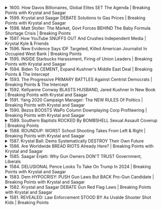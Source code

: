 <details>
<summary>1600. How Davos Billionaires, Global Elites SET The Agenda | Breaking Points with Krystal and Saagar</summary><br>

<a href="https://www.youtube.com/watch?v=vqsw3Furorw" target="_blank">
    <img src="https://img.youtube.com/vi/vqsw3Furorw/maxresdefault.jpg" 
        alt="[Youtube]" width="200">
</a>

# How Davos Billionaires, Global Elites SET The Agenda | Breaking Points with Krystal and Saagar


</details>

<details>
<summary>1599. Krystal and Saagar DEBATE Solutions to Gas Prices | Breaking Points with Krystal and Saagar</summary><br>

<a href="https://www.youtube.com/watch?v=Mr8k_FQXMqw" target="_blank">
    <img src="https://img.youtube.com/vi/Mr8k_FQXMqw/maxresdefault.jpg" 
        alt="[Youtube]" width="200">
</a>

# Krystal and Saagar DEBATE Solutions to Gas Prices | Breaking Points with Krystal and Saagar


</details>

<details>
<summary>1598. Matt Stoller: The Market, Govt Forces BEHIND The Baby Formula Shortage Crisis | Breaking Points</summary><br>

<a href="https://www.youtube.com/watch?v=E5jgkc4iDDM" target="_blank">
    <img src="https://img.youtube.com/vi/E5jgkc4iDDM/maxresdefault.jpg" 
        alt="[Youtube]" width="200">
</a>

# Matt Stoller: The Market, Govt Forces BEHIND The Baby Formula Shortage Crisis | Breaking Points


</details>

<details>
<summary>1597. How YouTube SNUFFS OUT And Crushes Independent Media | Krystal Kyle & Friends</summary><br>

<a href="https://www.youtube.com/watch?v=a_U8KSmPQQI" target="_blank">
    <img src="https://img.youtube.com/vi/a_U8KSmPQQI/maxresdefault.jpg" 
        alt="[Youtube]" width="200">
</a>

# How YouTube SNUFFS OUT And Crushes Independent Media | Krystal Kyle & Friends


</details>

<details>
<summary>1596. New Evidence Says IDF Targeted, Killed American Journalist In Occupied West Bank | Breaking Points</summary><br>

<a href="https://www.youtube.com/watch?v=iYI5_ooSCMo" target="_blank">
    <img src="https://img.youtube.com/vi/iYI5_ooSCMo/maxresdefault.jpg" 
        alt="[Youtube]" width="200">
</a>

# New Evidence Says IDF Targeted, Killed American Journalist In Occupied West Bank | Breaking Points


</details>

<details>
<summary>1595. INSIDE Starbucks Harassment, Firing of Union Leaders | Breaking Points with Krystal and Saagar</summary><br>

<a href="https://www.youtube.com/watch?v=TSQWd4LQnbc" target="_blank">
    <img src="https://img.youtube.com/vi/TSQWd4LQnbc/maxresdefault.jpg" 
        alt="[Youtube]" width="200">
</a>

# INSIDE Starbucks Harassment, Firing of Union Leaders | Breaking Points with Krystal and Saagar


</details>

<details>
<summary>1594. Biden To CEMENT, Expand Kushner's Middle East Deal | Breaking Points & The Intercept</summary><br>

<a href="https://www.youtube.com/watch?v=yieoOV_Tcak" target="_blank">
    <img src="https://img.youtube.com/vi/yieoOV_Tcak/maxresdefault.jpg" 
        alt="[Youtube]" width="200">
</a>

# Biden To CEMENT, Expand Kushner's Middle East Deal | Breaking Points & The Intercept


</details>

<details>
<summary>1593. The Progressive PRIMARY BATTLES Against Centrist Democrats | Breaking Points & The Intercept</summary><br>

<a href="https://www.youtube.com/watch?v=J1FU1fY3GFM" target="_blank">
    <img src="https://img.youtube.com/vi/J1FU1fY3GFM/maxresdefault.jpg" 
        alt="[Youtube]" width="200">
</a>

# The Progressive PRIMARY BATTLES Against Centrist Democrats | Breaking Points & The Intercept


</details>

<details>
<summary>1592. Kellyanne Conway BLASTS HUSBAND, Jared Kushner In New Book | Breaking Points with Krystal and Saagar</summary><br>

<a href="https://www.youtube.com/watch?v=wrOOlZfxBdA" target="_blank">
    <img src="https://img.youtube.com/vi/wrOOlZfxBdA/maxresdefault.jpg" 
        alt="[Youtube]" width="200">
</a>

# Kellyanne Conway BLASTS HUSBAND, Jared Kushner In New Book | Breaking Points with Krystal and Saagar


</details>

<details>
<summary>1591. Yang 2020 Campaign Manager: The NEW RULES Of Politics | Breaking Points with Krystal and Saagar</summary><br>

<a href="https://www.youtube.com/watch?v=qOscFeAgQBQ" target="_blank">
    <img src="https://img.youtube.com/vi/qOscFeAgQBQ/maxresdefault.jpg" 
        alt="[Youtube]" width="200">
</a>

# Yang 2020 Campaign Manager: The NEW RULES Of Politics | Breaking Points with Krystal and Saagar


</details>

<details>
<summary>1590. Bezos BOOSTS WaPo Column Downplaying Corp Profiteering | Breaking Points with Krystal and Saagar</summary><br>

<a href="https://www.youtube.com/watch?v=XwSOvhqI_m0" target="_blank">
    <img src="https://img.youtube.com/vi/XwSOvhqI_m0/maxresdefault.jpg" 
        alt="[Youtube]" width="200">
</a>

# Bezos BOOSTS WaPo Column Downplaying Corp Profiteering | Breaking Points with Krystal and Saagar


</details>

<details>
<summary>1589. Southern Baptists ROCKED By BOMBSHELL Sexual Assault Coverup | Breaking Points</summary><br>

<a href="https://www.youtube.com/watch?v=QrYrgYeCBno" target="_blank">
    <img src="https://img.youtube.com/vi/QrYrgYeCBno/maxresdefault.jpg" 
        alt="[Youtube]" width="200">
</a>

# Southern Baptists ROCKED By BOMBSHELL Sexual Assault Coverup | Breaking Points


</details>

<details>
<summary>1588. ROUNDUP: WORST School Shooting Takes From Left & Right | Breaking Points with Krystal and Saagar</summary><br>

<a href="https://www.youtube.com/watch?v=uYNLEPZwzoQ" target="_blank">
    <img src="https://img.youtube.com/vi/uYNLEPZwzoQ/maxresdefault.jpg" 
        alt="[Youtube]" width="200">
</a>

# ROUNDUP: WORST School Shooting Takes From Left & Right | Breaking Points with Krystal and Saagar


</details>

<details>
<summary>1587. Krystal Ball: Dems Systematically DESTROY Their Own Future</summary><br>

<a href="https://www.youtube.com/watch?v=SLyySor1LvY" target="_blank">
    <img src="https://img.youtube.com/vi/SLyySor1LvY/maxresdefault.jpg" 
        alt="[Youtube]" width="200">
</a>

# Krystal Ball: Dems Systematically DESTROY Their Own Future


</details>

<details>
<summary>1586. Are Worldwide BREAD RIOTS Already Here? | Breaking Points with Krystal and Saagar</summary><br>

<a href="https://www.youtube.com/watch?v=TEGs14SB5dY" target="_blank">
    <img src="https://img.youtube.com/vi/TEGs14SB5dY/maxresdefault.jpg" 
        alt="[Youtube]" width="200">
</a>

# Are Worldwide BREAD RIOTS Already Here? | Breaking Points with Krystal and Saagar


</details>

<details>
<summary>1585. Saagar Enjeti: Why Gun Owners DON'T TRUST Government, Liberals</summary><br>

<a href="https://www.youtube.com/watch?v=iArRXahQE7k" target="_blank">
    <img src="https://img.youtube.com/vi/iArRXahQE7k/maxresdefault.jpg" 
        alt="[Youtube]" width="200">
</a>

# Saagar Enjeti: Why Gun Owners DON'T TRUST Government, Liberals


</details>

<details>
<summary>1584. DELUSIONAL Pence Looks To Take On Trump In 2024 | Breaking Points with Krystal and Saagar</summary><br>

<a href="https://www.youtube.com/watch?v=LYxwo_7H7-k" target="_blank">
    <img src="https://img.youtube.com/vi/LYxwo_7H7-k/maxresdefault.jpg" 
        alt="[Youtube]" width="200">
</a>

# DELUSIONAL Pence Looks To Take On Trump In 2024 | Breaking Points with Krystal and Saagar


</details>

<details>
<summary>1583. Dem HYPOCRISY: PUSH Gun Laws But BACK Pro-Gun Candidate | Breaking Points with Krystal and Saagar</summary><br>

<a href="https://www.youtube.com/watch?v=KTRN3hosjhc" target="_blank">
    <img src="https://img.youtube.com/vi/KTRN3hosjhc/maxresdefault.jpg" 
        alt="[Youtube]" width="200">
</a>

# Dem HYPOCRISY: PUSH Gun Laws But BACK Pro-Gun Candidate | Breaking Points with Krystal and Saagar


</details>

<details>
<summary>1582. Krystal and Saagar DEBATE Gun Red Flag Laws | Breaking Points with Krystal and Saagar</summary><br>

<a href="https://www.youtube.com/watch?v=D6t12uMV6RU" target="_blank">
    <img src="https://img.youtube.com/vi/D6t12uMV6RU/maxresdefault.jpg" 
        alt="[Youtube]" width="200">
</a>

# Krystal and Saagar DEBATE Gun Red Flag Laws | Breaking Points with Krystal and Saagar


</details>

<details>
<summary>1581. REVEALED: Law Enforcement STOOD BY As Uvalde Shooter Shot Kids | Breaking Points</summary><br>

<a href="https://www.youtube.com/watch?v=5UwcxjYxbpw" target="_blank">
    <img src="https://img.youtube.com/vi/5UwcxjYxbpw/maxresdefault.jpg" 
        alt="[Youtube]" width="200">
</a>

# REVEALED: Law Enforcement STOOD BY As Uvalde Shooter Shot Kids | Breaking Points


</details>

